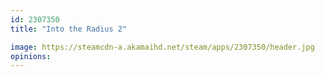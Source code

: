 ```yaml
---
id: 2307350
title: "Into the Radius 2"

image: https://steamcdn-a.akamaihd.net/steam/apps/2307350/header.jpg
opinions:
---
```

